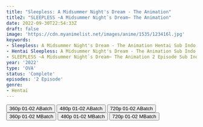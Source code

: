 ```yaml
---
title: "Sleepless: A Midsummer Night's Dream - The Animation"
title2: "SLEEPLESS ~A Midsummer Night`s Dream~ The Animation"
date: 2022-09-30T22:54:33Z
draft: false
image: 'https://cdn.myanimelist.net/images/anime/1535/123416l.jpg'
keywords:
- Sleepless: A Midsummer Night's Dream - The Animation Hentai Sub Indo
- Hentai Sleepless: A Midsummer Night's Dream - The Animation Sub Indo
- SLEEPLESS ~A Midsummer Night`s Dream~ The Animation 2 Episode Sub Indo
year: '2022'
type: 'OVA'
status: 'Complete'
episodes: '2 Episode'
genre:
- Hentai
---
```


<div class="d-g gg-5 gtc-r ai-c">
<button onclick="window.open('?barc=SqVvmoDNdL_20221105/Batch/1-2/Kuramanime-SLPMND-1_2-Mp4360','_blank')">360p 01-02 ABatch</button>
<button onclick="window.open('?barc=SqVvmoDNdL_20221105/Batch/1-2/Kuramanime-SLPMND-1_2-Mp4480','_blank')">480p 01-02 ABatch</button>
<button onclick="window.open('?barc=SqVvmoDNdL_20221105/Batch/1-2/Kuramanime-SLPMND-1_2-Mp4720','_blank')">720p 01-02 ABatch</button>
<button onclick="window.open('?bmed=4dkr4n47otqzq53','_blank')">360p 01-02 MBatch</button>
<button onclick="window.open('?bmed=11v8ol5db406mum','_blank')">480p 01-02 MBatch</button>
<button onclick="window.open('?bmed=e6o2kg83c8rd9ws','_blank')">720p 01-02 MBatch</button>
</div>